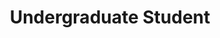 ---
publish: true
name: Elena Wood
title: Undergraduate Student
picture: 
google-scholar: 
CV:
linkedin:
twitter:
email: 
---